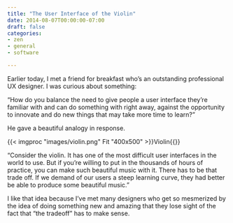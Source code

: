 ```yaml
---
title: "The User Interface of the Violin"
date: 2014-08-07T00:00:00-07:00
draft: false
categories:
- zen
- general
- software

---
```

Earlier today, I met a friend for breakfast who’s an outstanding professional UX designer.  I was curious about something:

“How do you balance the need to give people a user interface they’re familiar with and can do something with right away, against the opportunity to innovate and do new things that may take more time to learn?”

He gave a beautiful analogy in response.

{{< imgproc "images/violin.png" Fit "400x500" >}}Violin{{</imgproc>}}

“Consider the violin.  It has one of the most difficult user interfaces in the world to use.  But if you’re willing to put in the thousands of hours of practice, you can make such beautiful music with it.  There has to be that trade off.  If we demand of our users a steep learning curve, they had better be able to produce some beautiful music.”

I like that idea because I’ve met many designers who get so mesmerized by the idea of doing something new and amazing that they lose sight of the fact that “the tradeoff” has to make sense.

